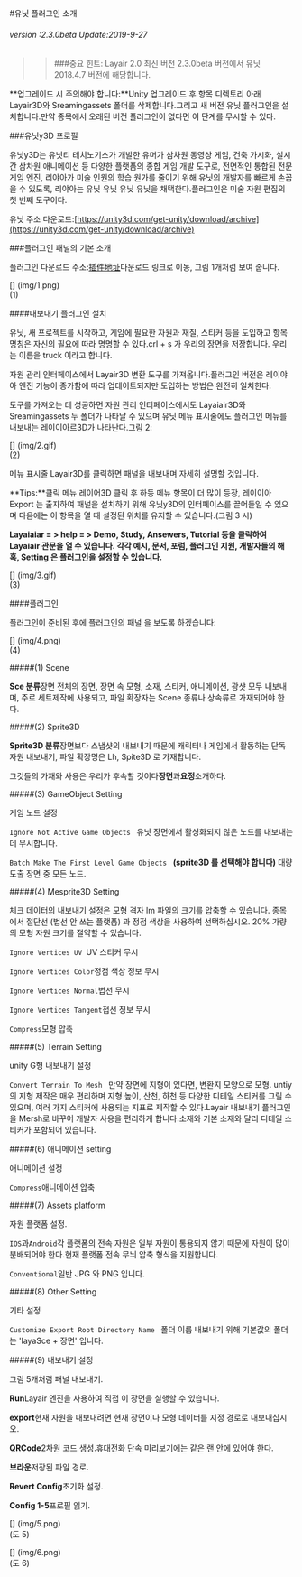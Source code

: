 #유닛 플러그인 소개

###### *version :2.3.0beta   Update:2019-9-27*

>>###중요 힌트: Layair 2.0 최신 버전 2.3.0beta 버전에서 유닛 2018.4.7 버전에 해당합니다.

**업그레이드 시 주의해야 합니다:**Unity 업그레이드 후 항목 디렉토리 아래 Layair3D와 Sreamingassets 폴더를 삭제합니다.그리고 새 버전 유닛 플러그인을 설치합니다.만약 종목에서 오래된 버전 플러그인이 없다면 이 단계를 무시할 수 있다.

###유닛y3D 프로필

유닛y3D는 유닛티 테치노기스가 개발한 유머가 삼차원 동영상 게임, 건축 가시화, 실시간 삼차원 애니메이션 등 다양한 플랫폼의 종합 게임 개발 도구로, 전면적인 통합된 전문 게임 엔진, 리야아가 미술 인원의 학습 원가를 줄이기 위해 유닛의 개발자를 빠르게 손꼽을 수 있도록, 리야아는 유닛 유닛 유닛 유닛을 채택한다.플러그인은 미술 자원 편집의 첫 번째 도구이다.

유닛 주소 다운로드:[https://unity3d.com/get-unity/download/archive](https://unity3d.com/get-unity/download/archive)

###플러그인 패널의 기본 소개

플러그인 다운로드 주소:[插件地址](https://ldc2.layabox.com/layadownload/?type=layaairide-LayaAir%20IDE%202.0.0)다운로드 링크로 이동, 그림 1개처럼 보여 줍니다.

[] (img/1.png)<br>(1)

####내보내기 플러그인 설치

유닛, 새 프로젝트를 시작하고, 게임에 필요한 자원과 재질, 스티커 등을 도입하고 항목 명칭은 자신의 필요에 따라 명명할 수 있다.crl + s 가 우리의 장면을 저장합니다. 우리는 이름을 truck 이라고 합니다.

자원 관리 인터페이스에서 Layair3D 변환 도구를 가져옵니다.플러그인 버전은 레이야아 엔진 기능이 증가함에 따라 업데이트되지만 도입하는 방법은 완전히 일치한다.

도구를 가져오는 데 성공하면 자원 관리 인터페이스에서도 Layaiair3D와 Sreamingassets 두 폴더가 나타날 수 있으며 유닛 메뉴 표시줄에도 플러그인 메뉴를 내보내는 레이이아르3D가 나타난다.그림 2:

[] (img/2.gif)<br>(2)

메뉴 표시줄 Layair3D를 클릭하면 패널을 내보내며 자세히 설명할 것입니다.

**Tips:**클릭 메뉴 레이어3D 클릭 후 하등 메뉴 항목이 더 많이 등장, 레이이아 Export 는 출자하여 패널을 설치하기 위해 유닛y3D의 인터페이스를 끌어들일 수 있으며 다음에는 이 항목을 열 때 설정된 위치를 유지할 수 있습니다.(그림 3 시)

**Layaiaiar = > help = > Demo, Study, Ansewers, Tutorial 등을 클릭하여 Layaiair 관문을 열 수 있습니다. 각각 예시, 문서, 포럼, 플러그인 지원, 개발자들의 해혹, Setting 은 플러그인을 설정할 수 있습니다.**	

[] (img/3.gif)<br>(3)

####플러그인

플러그인이 준비된 후에 플러그인의 패널 을 보도록 하겠습니다:

[] (img/4.png)<br>(4)

#####(1) Scene

​**Sce 분류**장면 전체의 장면, 장면 속 모형, 소재, 스티커, 애니메이션, 광샷 모두 내보내며, 주로 세트제작에 사용되고, 파일 확장자는 Scene 종류나 상속류로 가재되어야 한다.

#####(2) Sprite3D

​**Sprite3D 분류**장면보다 스냅샷의 내보내기 때문에 캐릭터나 게임에서 활동하는 단독 자원 내보내기, 파일 확장명은 Lh, Spite3D 로 가재합니다.

그것들의 가재와 사용은 우리가 후속할 것이다**장면**과**요정**소개하다.

#####(3) GameObject Setting

게임 노드 설정

`Ignore Not Active Game Objects `
유닛 장면에서 활성화되지 않은 노드를 내보내는 데 무시합니다.

`Batch Make The First Level Game Objects ` **(sprite3D 를 선택해야 합니다)**
대량 도출 장면 중 모든 노드.

#####(4) Mesprite3D Setting

체크 데이터의 내보내기 설정은 모형 격자 lm 파일의 크기를 압축할 수 있습니다. 종목에서 절단선 (법선 안 쓰는 플랫폼) 과 정점 색상을 사용하여 선택하십시오. 20% 가량의 모형 자원 크기를 절약할 수 있습니다.

`Ignore Vertices UV `UV 스티커 무시

`Ignore Vertices Color`정점 색상 정보 무시

`Ignore Vertices Normal`법선 무시

`Ignore Vertices Tangent`접선 정보 무시

`Compress`모형 압축

#####(5) Terrain Setting

unity G형 내보내기 설정

`Convert Terrain To Mesh `
만약 장면에 지형이 있다면, 변환지 모양으로 모형.
untiy 의 지형 제작은 매우 편리하며 지형 높이, 산천, 하천 등 다양한 디테일 스티커를 그릴 수 있으며, 여러 가지 스티커에 사용되는 지표로 제작할 수 있다.Layair 내보내기 플러그인을 Mersh로 바꾸어 개발자 사용을 편리하게 합니다.소재와 기본 소재와 달리 디테일 스티커가 포함되어 있습니다.

#####(6) 애니메이션 setting

애니메이션 설정

`Compress`애니메이션 압축

#####(7) Assets platform

자원 플랫폼 설정.

`IOS`과`Android`각 플랫폼의 전속 자원은 일부 자원이 통용되지 않기 때문에 자원이 많이 분배되어야 한다.현재 플랫폼 전속 무늬 압축 형식을 지원합니다.

`Conventional`일반 JPG 와 PNG 입니다.

#####(8) Other Setting

기타 설정

`Customize Export Root Directory Name `
폴더 이름 내보내기 위해 기본값의 폴더는 'layaSce + 장면' 입니다.

#####(9) 내보내기 설정

그림 5개처럼 패널 내보내기.

**Run**Layair 엔진을 사용하여 직접 이 장면을 실행할 수 있습니다.

**export**현재 자원을 내보내려면 현재 장면이나 모형 데이터를 지정 경로로 내보내십시오.

**QRCode**2차원 코드 생성.휴대전화 단속 미리보기에는 같은 랜 안에 있어야 한다.

**브라운**저장된 파일 경로.

**Revert Config**초기화 설정.

**Config 1-5**프로필 읽기.

[] (img/5.png)<br>(도 5)

[] (img/6.png)<br>(도 6)